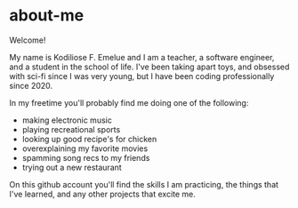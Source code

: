 # about-me

Welcome!

My name is Kodiliose F. Emelue and I am a teacher, a software engineer, and a student in the school of life.
I've been taking apart toys, and obsessed with sci-fi since I was very young, but I have been coding professionally since 2020. 

In my freetime you'll probably find me doing one of the following: 
- making electronic music
- playing recreational sports
- looking up good recipe's for chicken
- overexplaining my favorite movies
- spamming song recs to my friends
- trying out a new restaurant

On this github account you'll find the skills I am practicing, the things that I've learned, and any other projects that excite me.
